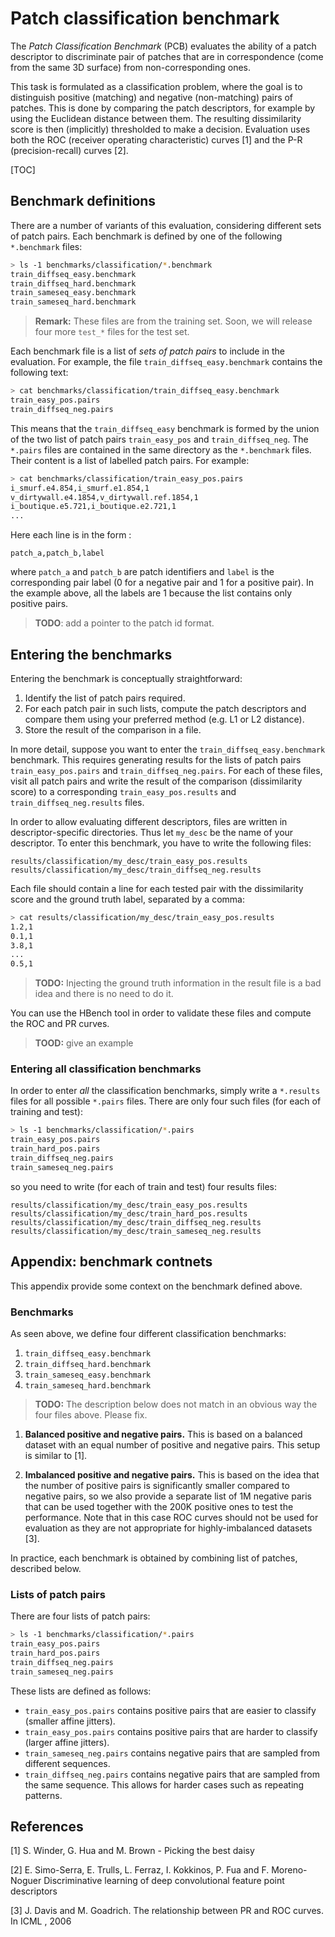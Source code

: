 # Patch classification benchmark

The *Patch Classification Benchmark* (PCB) evaluates the ability of a patch descriptor to discriminate pair of patches that are in correspondence (come from the same 3D surface) from non-corresponding ones. 

This task is formulated as a classification problem, where the goal is to distinguish positive (matching) and negative (non-matching) pairs of patches. This is done by comparing the patch descriptors, for example by using the Euclidean distance between them. The resulting dissimilarity score is then (implicitly) thresholded to make a decision. Evaluation uses both the ROC (receiver operating characteristic) curves [1] and the P-R (precision-recall) curves [2].

[TOC]

## Benchmark definitions

There are a number of variants of this evaluation, considering different sets of patch pairs. Each benchmark is defined by one of the following `*.benchmark` files:

```bash
> ls -1 benchmarks/classification/*.benchmark
train_diffseq_easy.benchmark
train_diffseq_hard.benchmark
train_sameseq_easy.benchmark
train_sameseq_hard.benchmark
```

> **Remark:** These files are from the training set. Soon, we will release four more `test_*` files for the test set.

Each benchmark file is a list of *sets of patch pairs* to include in the evaluation. For example, the file `train_diffseq_easy.benchmark` contains the following text:

```bash
> cat benchmarks/classification/train_diffseq_easy.benchmark
train_easy_pos.pairs
train_diffseq_neg.pairs
```

This means that the `train_diffseq_easy` benchmark is formed by the union of the two list of patch pairs `train_easy_pos` and `train_diffseq_neg`. The `*.pairs` files are contained in the same directory as the `*.benchmark` files. Their content is a list of labelled patch pairs. For example:

```bash
> cat benchmarks/classification/train_easy_pos.pairs
i_smurf.e4.854,i_smurf.e1.854,1
v_dirtywall.e4.1854,v_dirtywall.ref.1854,1
i_boutique.e5.721,i_boutique.e2.721,1
...
```

Here each line is in the form :

```
patch_a,patch_b,label
```

where `patch_a` and `patch_b` are patch identifiers and `label` is the corresponding pair label (0 for a negative pair and 1 for a positive pair). In the example above, all the labels are 1 because the list contains only positive pairs.

> **TODO**: add a pointer to the patch id format.

## Entering the benchmarks

Entering the benchmark is conceptually straightforward:

1. Identify the list of patch pairs required.
2. For each patch pair in such lists, compute the patch descriptors and compare them using your preferred method (e.g. L1 or L2 distance).
3. Store the result of the comparison in a file.

In more detail, suppose you want to enter the `train_diffseq_easy.benchmark` benchmark. This requires generating results for the lists of patch pairs `train_easy_pos.pairs` and `train_diffseq_neg.pairs`. For each of these files, visit all patch pairs and write the result of the comparison (dissimilarity score) to a corresponding `train_easy_pos.results` and `train_diffseq_neg.results` files.

In order to allow evaluating different descriptors, files are written in descriptor-specific directories. Thus let `my_desc` be the name of your descriptor. To enter this benchmark, you have to write the following files:

```
results/classification/my_desc/train_easy_pos.results
results/classification/my_desc/train_diffseq_neg.results
```

Each file should contain a line for each tested pair with the dissimilarity score and the ground truth label, separated by a comma:

```bash
> cat results/classification/my_desc/train_easy_pos.results
1.2,1
0.1,1
3.8,1
...
0.5,1
```

> **TODO:** Injecting the ground truth information in the result file is a bad idea and there is no need to do it.

You can use the HBench tool in order to validate these files and compute the ROC and PR curves.

> **TOOD:** give an example

### Entering all classification benchmarks

In order to enter *all* the classification benchmarks, simply write a `*.results` files for all possible `*.pairs` files. There are only four such files (for each of training and test):

```bash
> ls -1 benchmarks/classification/*.pairs
train_easy_pos.pairs
train_hard_pos.pairs
train_diffseq_neg.pairs
train_sameseq_neg.pairs
```

so you need to write (for each of train and test) four results files:

```
results/classification/my_desc/train_easy_pos.results
results/classification/my_desc/train_hard_pos.results
results/classification/my_desc/train_diffseq_neg.results
results/classification/my_desc/train_sameseq_neg.results
```

## Appendix: benchmark contnets

This appendix provide some context on the benchmark defined above.

### Benchmarks

As seen above, we define four different classification benchmarks:

1. `train_diffseq_easy.benchmark`
2. `train_diffseq_hard.benchmark`
3. `train_sameseq_easy.benchmark`
4. `train_sameseq_hard.benchmark`

> **TODO:** The description below does not match in an obvious way the four files above. Please fix.

1. **Balanced positive and negative pairs.**
This is based on a balanced dataset with an equal number of positive and negative pairs. This setup is similar to [1].

2. **Imbalanced positive and negative pairs.**
This is based on the idea that the
number of positive pairs is significantly smaller compared to negative
pairs, so we also provide a separate list of 1M negative paris that can be
used together with the 200K positive ones to test the
performance. Note that in this case ROC curves should not be used for evaluation as they are not appropriate for highly-imbalanced datasets [3].

In practice, each benchmark is obtained by combining list of patches, described below.

### Lists of patch pairs

There are four lists of patch pairs:

```bash
> ls -1 benchmarks/classification/*.pairs
train_easy_pos.pairs
train_hard_pos.pairs
train_diffseq_neg.pairs
train_sameseq_neg.pairs
```

These lists are defined as follows:

* `train_easy_pos.pairs` contains positive pairs that are easier
to classify (smaller affine jitters).
* `train_easy_pos.pairs` contains positive pairs that are harder
to classify (larger affine jitters).
* `train_sameseq_neg.pairs` contains negative pairs that are
sampled from different sequences.
* `train_diffseq_neg.pairs` contains negative pairs that are sampled from the same sequence. This allows for harder cases such as repeating patterns.


## References

[1] S. Winder, G. Hua and M. Brown - Picking the best daisy

[2] E. Simo-Serra, E. Trulls, L. Ferraz, I. Kokkinos, P. Fua and  F. Moreno-Noguer
Discriminative learning of deep convolutional feature point descriptors

[3] J. Davis and M. Goadrich. The relationship between PR and ROC curves. In ICML , 2006
